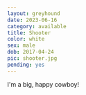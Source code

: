 ```yaml
---
layout: greyhound
date: 2023-06-16
category: available
title: Shooter
color: white
sex: male
dob: 2017-04-24
pic: shooter.jpg
pending: yes
---
```

I'm a big, happy cowboy!
